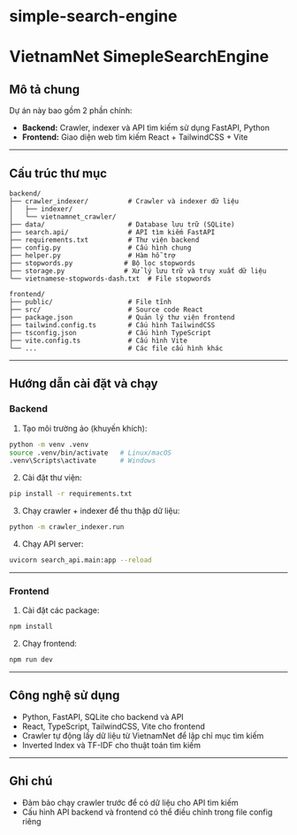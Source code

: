 # simple-search-engine

# VietnamNet SimepleSearchEngine 

## Mô tả chung

Dự án này bao gồm 2 phần chính:  
- **Backend:** Crawler, indexer và API tìm kiếm sử dụng FastAPI, Python  
- **Frontend:** Giao diện web tìm kiếm React + TailwindCSS + Vite  

---

## Cấu trúc thư mục

```
backend/
├── crawler_indexer/          # Crawler và indexer dữ liệu
│   ├── indexer/
│   └── vietnamnet_crawler/
├── data/                     # Database lưu trữ (SQLite)
├── search.api/               # API tìm kiếm FastAPI
├── requirements.txt          # Thư viện backend
├── config.py                 # Cấu hình chung
├── helper.py                 # Hàm hỗ trợ
├── stopwords.py             # Bộ lọc stopwords
├── storage.py               # Xử lý lưu trữ và truy xuất dữ liệu
└── vietnamese-stopwords-dash.txt  # File stopwords

frontend/
├── public/                   # File tĩnh
├── src/                      # Source code React
├── package.json              # Quản lý thư viện frontend
├── tailwind.config.ts        # Cấu hình TailwindCSS
├── tsconfig.json             # Cấu hình TypeScript
├── vite.config.ts            # Cấu hình Vite
└── ...                       # Các file cấu hình khác
```

---

## Hướng dẫn cài đặt và chạy

### Backend

1. Tạo môi trường ảo (khuyến khích):

```bash
python -m venv .venv
source .venv/bin/activate   # Linux/macOS
.venv\Scripts\activate      # Windows
```

2. Cài đặt thư viện:

```bash
pip install -r requirements.txt
```

3. Chạy crawler + indexer để thu thập dữ liệu:

```bash
python -m crawler_indexer.run
```

4. Chạy API server:

```bash
uvicorn search_api.main:app --reload
```


---

### Frontend

1. Cài đặt các package:

```bash
npm install
```

2. Chạy frontend:

```bash
npm run dev
```

---

## Công nghệ sử dụng

- Python, FastAPI, SQLite cho backend và API  
- React, TypeScript, TailwindCSS, Vite cho frontend  
- Crawler tự động lấy dữ liệu từ VietnamNet để lập chỉ mục tìm kiếm  
- Inverted Index và TF-IDF cho thuật toán tìm kiếm

---

## Ghi chú

- Đảm bảo chạy crawler trước để có dữ liệu cho API tìm kiếm  
- Cấu hình API backend và frontend có thể điều chỉnh trong file config riêng  
